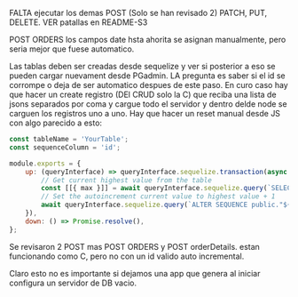 FALTA ejecutar los demas POST (Solo se han revisado 2) PATCH, PUT, DELETE. VER patallas en README-S3

POST ORDERS los campos date hsta ahorita se asignan manualmente, pero seria mejor que fuese automatico.

Las tablas deben ser creadas desde sequelize y ver si posterior a eso se pueden cargar nuevament desde PGadmin.
LA pregunta es saber si el id se corrompe o deja de ser automatico despues de este paso.
En curo caso hay que hacer un create registro (DEl CRUD solo la C) que reciba una lista de jsons separados por coma y cargue todo el servidor y dentro delde node se carguen los registros uno a uno.
Hay que hacer un reset manual desde JS con algo parecido a esto:

```jsx
const tableName = 'YourTable';
const sequenceColumn = 'id';

module.exports = {
    up: (queryInterface) => queryInterface.sequelize.transaction(async (transaction) => {
        // Get current highest value from the table
        const [[{ max }]] = await queryInterface.sequelize.query(`SELECT MAX("${sequenceColumn}") AS max FROM public."${tableName}";`, { transaction });
        // Set the autoincrement current value to highest value + 1
        await queryInterface.sequelize.query(`ALTER SEQUENCE public."${tableName}_${sequenceColumn}_seq" RESTART WITH ${max + 1};`, { transaction });
    }),
    down: () => Promise.resolve(),
};
```
Se revisaron 2 POST mas POST ORDERS y POST orderDetails. estan funcionando como C, pero no con un id valido auto incremental.

Claro esto no es importante si dejamos una app que genera al iniciar configura un servidor de DB vacio. 

